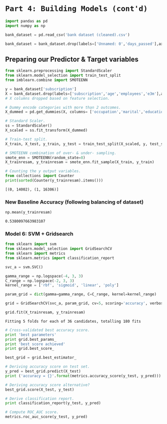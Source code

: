 
# `Part 4: Building Models (cont'd)`


```python
import pandas as pd
import numpy as np
```


```python
bank_dataset = pd.read_csv('bank dataset (cleaned).csv')
```


```python
bank_dataset = bank_dataset.drop(labels=['Unnamed: 0','days_passed'],axis=1)
```

## Preparing our Predictor & Target variables


```python
from sklearn.preprocessing import StandardScaler
from sklearn.model_selection import train_test_split
from imblearn.combine import SMOTEENN
```


```python
y = bank_dataset['subscription']
X = bank_dataset.drop(labels=['subscription','age','employees','e3m'],axis=1)
# X columns dropped based on feature selection.
```


```python
# Dummy encode categories with more than 2 outcomes.
X_dummed = pd.get_dummies(X, columns= ['occupation','marital','education','housing_loan','personal_loan','contact','month','day','prev_outcome'], drop_first=True)
```


```python
# Standard Scaler.
ss = StandardScaler()
X_scaled = ss.fit_transform(X_dummed)
```


```python
# Train-test split.
X_train, X_test, y_train, y_test = train_test_split(X_scaled, y, test_size=0.35, random_state=8)
```


```python
# SMOTEENN combination of over- & under- sampling.
smote_enn = SMOTEENN(random_state=8)
X_trainresam, y_trainresam = smote_enn.fit_sample(X_train, y_train)
```


```python
# Counting the y output variables.
from collections import Counter
print(sorted(Counter(y_trainresam).items()))
```

    [(0, 14002), (1, 16306)]


### New Baseline Accuracy (following balancing of dataset)


```python
np.mean(y_trainresam)
```




    0.5380097663983107



### Model 6: SVM + Gridsearch


```python
from sklearn import svm
from sklearn.model_selection import GridSearchCV
from sklearn import metrics
from sklearn.metrics import classification_report
```


```python
svc_a = svm.SVC()

gamma_range = np.logspace(-4, 3, 3)
C_range = np.logspace(-2, 3, 3)
kernel_range = ['rbf', 'sigmoid', 'linear', 'poly']

param_grid = dict(gamma=gamma_range, C=C_range, kernel=kernel_range)

grid = GridSearchCV(svc_a, param_grid, cv=5, scoring='accuracy', verbose=1)
```


```python
grid.fit(X_trainresam, y_trainresam)
```

    Fitting 5 folds for each of 36 candidates, totalling 180 fits



```python
# Cross-validated best accuracy score.
print 'best parameters'
print grid.best_params_
print 'best score achieved'
print grid.best_score_
```


```python
best_grid = grid.best_estimator_
```


```python
# Deriving accuracy score on test set.
y_pred = best_grid.predict(X_test)
print ('accuracy = {}'.format(metrics.accuracy_score(y_test, y_pred)))
```


```python
# Deriving accuracy score alternative?
best_grid.score(X_test, y_test)
```


```python
# Derive classification report.
print classification_report(y_test, y_pred)
```


```python
# Compute ROC_AUC score.
metrics.roc_auc_score(y_test, y_pred)
```
